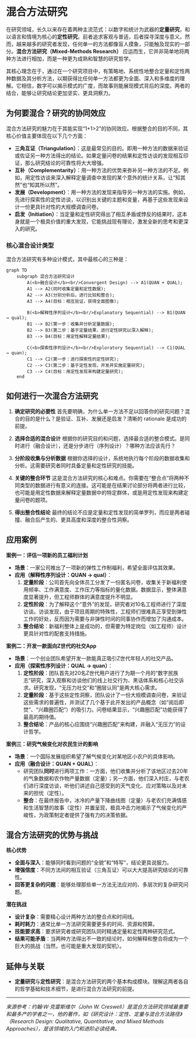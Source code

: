 # 混合方法研究

在研究领域，长久以来存在着两种主流范式：以数字和统计为武器的**定量研究**，和以语言和情境为核心的**定性研究**。前者追求客观与普适，后者探寻深度与意义。然而，越来越多的研究者发现，任何单一的方法都像盲人摸象，只能触及现实的一部分。**混合方法研究（Mixed-Methods Research）** 应运而生，它并非简单地将两种方法进行相加，而是一种更为成熟和智慧的研究哲学。

其核心理念在于，通过在一个研究项目中，有策略地、系统性地整合定量和定性两种数据及其分析方法，以期获得比任何单一方法都更为全面、深入和多维度的理解。它相信，数字可以揭示模式的广度，而故事则能展现模式背后的深度。两者的结合，能够让研究结论更加坚实、更具洞察力。

## 为何要混合？研究的协同效应

混合方法研究的魅力在于其能实现“1+1>2”的协同效应。根据整合的目的不同，其核心价值主要体现在以下几个方面：

*   **三角互证（Triangulation）**：这是最常见的目的。即用一种方法的数据来验证或佐证另一种方法得出的结论。如果定量问卷的结果和定性访谈的发现相互印证，那么研究结论的可靠性将大大增强。
*   **互补（Complementarity）**：用一种方法的优势来弥补另一种方法的不足。例如，用定性访谈来深入解释定量调查中发现的某个意外的统计关系，让“知其然”也“知其所以然”。
*   **发展（Development）**：用一种方法的发现来指导另一种方法的实施。例如，先进行探索性的定性访谈，以识别出关键的主题和变量，再基于这些发现来设计一份更具针对性的大规模调查问卷。
*   **启发（Initiation）**：当定量和定性研究得出了相互矛盾或悖反的结果时，这本身就是一个极具价值的重大发现，它能挑战现有理论，激发全新的思考和更深入的研究。

### 核心混合设计类型

混合方法研究有多种设计模式，其中最核心的三种是：

```mermaid
graph TD
    subgraph 混合方法研究设计
        A(<b>融合设计</b><br/>Convergent Design) --> A1(QUAN + QUAL);
        A1 --> A2(同时收集定量和定性数据);
        A2 --> A3(分别分析后，进行比较和整合); 
        A3 --> A4(目标：相互验证，获得全面图像);

        B(<b>解释性序列设计</b><br/>Explanatory Sequential) --> B1(QUAN → qual);
        B1 --> B2(第一步：收集并分析定量数据);
        B2 --> B3(第二步：基于定量结果，进行定性研究以深入解释);
        B3 --> B4(目标：用定性解释定量结果);

        C(<b>探索性序列设计</b><br/>Exploratory Sequential) --> C1(QUAL → quan);
        C1 --> C2(第一步：进行探索性的定性研究);
        C2 --> C3(第二步：基于定性发现，开发并实施定量研究); 
        C3 --> C4(目标：用定性发现来构建定量研究);
    end
```

## 如何进行一次混合方法研究

1.  **确定研究的必要性**
    首先要明确，为什么单一方法不足以回答你的研究问题？混合的目的是什么？是验证、互补、发展还是启发？清晰的 rationale 是成功的前提。

2.  **选择合适的混合设计**
    根据你的研究目的和问题，选择最合适的整合模式。是同时进行（融合设计），还是分步进行（序列设计）？哪种方法应该先行？

3.  **分阶段收集与分析数据**
    根据你选择的设计，系统地执行每个阶段的数据收集和分析。这需要研究者同时具备定量和定性研究的技能。

4.  **关键的整合环节**
    这是混合方法研究的核心和难点。你需要在“整合点”将两种不同类型的数据进行有意义的连接。这可能是在结果讨论部分将两者进行比较，也可能是用定性数据来解释定量数据中的特定群体，或是用定性发现来构建定量问卷的题项。

5.  **得出整合性结论**
    最终的结论不应是定量和定性发现的简单罗列，而应是两者碰撞、融合后产生的、更具高度和深度的整合性洞察。

## 应用案例

**案例一：评估一项新的员工福利计划**
*   **场景**：一家公司推出了一项新的弹性工作制福利，希望全面评估其效果。
*   **应用（解释性序列设计：QUAN → qual）**：
    1.  **定量阶段**：公司首先向全体员工分发了一份匿名问卷，收集关于新福利使用频率、工作满意度、工作压力等指标的量化数据。数据显示，整体满意度显著提升，但工程师群体的满意度提升不明显。
    2.  **定性阶段**：为了解释这个“意外”的发现，研究者对10名工程师进行了深度访谈。访谈发现，由于项目周期的特殊性，工程师们很难真正享受到弹性工作的好处，反而因为需要与非弹性时间的同事协作而增加了沟通成本。
    3.  **整合结论**：新福利整体上是成功的，但需要为特定岗位（如工程师）设计更具针对性的配套支持措施。

**案例二：开发一款面向Z世代的社交App**
*   **场景**：一个创业团队希望开发一款能真正吸引Z世代年轻人的社交产品。
*   **应用（探索性序列设计：QUAL → quan）**：
    1.  **定性阶段**：团队首先对20名Z世代用户进行了为期一个月的“数字民族志”研究，深入观察和访谈他们的线上社交行为、黑话体系和核心社交诉求。研究发现，“无压力社交”和“圈层认同”是两大核心需求。
    2.  **定量阶段**：基于这些定性洞察，团队设计了一份大规模调查问卷，来验证这些需求的普遍性，并测试了几个基于此开发出的产品概念（如“阅后即焚”、“兴趣圈匹配”）的吸引力。问卷结果显示，“兴趣圈匹配”功能获得了最高的期待值。
    3.  **整合结论**：产品的核心应围绕“兴趣圈匹配”来构建，并融入“无压力”的设计哲学。

**案例三：研究气候变化对农民生计的影响**
*   **场景**：一个国际发展组织希望了解气候变化对某地区小农户的具体影响。
*   **应用（融合设计：QUAN + QUAL）**：
    *   研究团队**同时**进行两项工作：一方面，他们收集并分析了该地区过去20年的气象数据和农作物产量数据（定量）；另一方面，他们深入村庄，与老农们进行深度访谈，听他们讲述自己感受到的天气变化、应对策略以及对未来的担忧（定性）。
    *   **整合**：在最终报告中，冰冷的产量下降曲线图（定量）与老农们充满情感和生活智慧的故事（定性）并置呈现，极具冲击力地揭示了气候变化的严峻性，为政策制定者提供了强有力的决策依据。

## 混合方法研究的优势与挑战

**核心优势**
*   **全面与深入**：能够同时看到问题的“全貌”和“特写”，结论更具说服力。
*   **增强信度**：不同方法间的相互验证（三角互证）可以大大提高研究结论的可靠性。
*   **回答更复杂的问题**：能够处理那些单一方法无法应对的、多层次的复杂研究问题。

**潜在挑战**
*   **设计复杂**：需要精心设计两种方法的整合点和时间线。
*   **耗时耗力**：通常比单一方法研究需要更多的时间、资源和预算。
*   **技能要求高**：要求研究者或研究团队同时精通定量和定性两种研究范式。
*   **结果可能矛盾**：当两种方法得出不一致的结论时，如何解释和整合将成为一个巨大的挑战（当然，也可能是重大发现的契机）。

## 延伸与关联

*   **定量研究**与**定性研究**：是混合方法研究的两个基本构成模块。理解这两者各自的哲学基础和技术细节，是进行混合方法研究的前提。

---
*来源参考：约翰·W·克雷斯维尔（John W. Creswell）是混合方法研究领域最重要和最多产的学者之一，他的著作，如《研究设计：定性、定量与混合方法路径》（Research Design: Qualitative, Quantitative, and Mixed Methods Approaches），是该领域的入门和进阶必读经典。*
